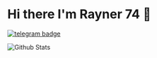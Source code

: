 
# Hi there I'm Rayner 74 👋
[![telegram badge](https://img.shields.io/badge/rayner74-30302f?style=flat&logo=telegram)](https://t.me/rayner74)

<!-- ![Hits](https://hits.seeyoufarm.com/api/count/incr/badge.svg?url=https://github.com/rayner074/)

 - 🛩 Instrested in Coding but don't know anything😁
- 📚 Still Studiying..😄
- ⚡ fact: I am ultra Noob😌
- 📫 How to reach me: Telegram - [@rayner74](https://telegram.me/rayner74)-->

![Github Stats](https://github-readme-stats.vercel.app/api?username=rayner074&show_icons=true&include_all_commits=true&cache_seconds=86400&theme=radica)
